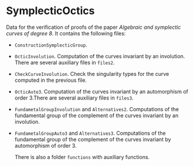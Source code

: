 # SymplecticOctics
Data for the verification of proofs of the paper *Algebraic and symplectic curves of degree 8*. It contains the following files:
- `ConstructionSymplecticGroup`.
- `OcticInvolution`. Computation of the curves invariant by an involution. There are several auxiliary files in `files2`.
- `CheckCurveInvolution`. Check the singularity types for the curve computed in the previous file.
- `OcticAuto3`. Computation of the curves invariant by an automorphism of order 3.There are several auxiliary files in `files3`.
- `FundametalGroupInvolution` and `Alternatives2`. Computations of the fundamental group of the complement of the curves invariant by an involution.
- `FundametalGroupAuto3` and `Alternatives3`. Computations of the fundamental group of the complement of the curves invariant by automorphism of order 3.

  There is also a folder `functions` with auxiliary functions.
